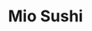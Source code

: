 ---
layout: place
title: Mio Sushi
permalink: /oregon/portland/mio-sushi.html
stateAbbr: OR
stateName: Oregon
cityName: Portland
seo:
  type: restaurant
  links: null
place_id: ChIJ8aQ3FHanlVQRYdhi2Hj0uLg
photos:
  - name: >-
      places/ChIJ8aQ3FHanlVQRYdhi2Hj0uLg/photos/AeeoHcKtEIsvaRPH4wZnryZIKGRiDYwv-nhtl-NkHmQ8vrGo3CM9GENyYA74Nz0nvq-xGfzWZ83Mu4u7WvBtm-WWw_w0MWiqFKdZFwsKOyvJrIoe-PY-dB-36rdZizfZXawGE-O_DRSpJ7nHX_6h1M__6AEml9ERtuRi84xVg4gtY9wh3OT-xbIcf0TWsu0pDLwx5bwxSxmJH0c65-VybfnEQTI9DbwXSOVEpkBh1vQmhKLmeEJ76AnLtBHw6mtLBVcNOb0nMwVvUVGJf9XvI2hzI0lZninZSZvGYOCvjsdpHHXdsa0zZ9pSJXleNIu7npMyCqOGdxAwjFhjCIKMArVgecS7x-5EwULQiM00d6c7aMTAIXxsEAcemlT94wOXcyrOUZ0kUqsWzeaPYZbDRImWczGHWwQTMdm795EHcW-Vfsca0eLi
    widthPx: 4032
    heightPx: 3024
    authorAttributions:
      - displayName: Jin Mario Arai
        uri: https://maps.google.com/maps/contrib/107539964904230263446
        photoUri: >-
          https://lh3.googleusercontent.com/a-/ALV-UjW0-DQuTNTxSc19L4rUh-t5mhYsNB-hcEXI_-Pt81H9HsHmo9paxA=s100-p-k-no-mo
    flagContentUri: >-
      https://www.google.com/local/imagery/report/?cb_client=maps_api_places.places_api&image_key=!1e10!2sCIHM0ogKEICAgIDage-6igE&hl=en-US
    googleMapsUri: >-
      https://www.google.com/maps/place//data=!3m4!1e2!3m2!1sCIHM0ogKEICAgIDage-6igE!2e10!4m2!3m1!1s0x5495a7761437a4f1:0xb8b8f478d862d861
  - name: >-
      places/ChIJ8aQ3FHanlVQRYdhi2Hj0uLg/photos/AeeoHcIY8LDzCnOGa1eIc0T0wcjBl8ASEfYWYF86n3ERtON3v2HAFNs6C1lJw4JsNk6ijkIZ4oCMp_8R7cV5qIP1lwLlwpkLbtEZ4VHSC-3pdkBuCoHRaECiIrBY0QYHFRdhXywADJv_hMSgpRegZNcLm4R1QE2Il9mTKot15vCT5p9oVN_gGHvoNfwS7ZkCELGspJ0gGaqJmoY2nQhsxmLhpVjdlxfm69P96Osp6sTtA5WcJ_DBzWxqeBmo2SXslp8Xr2I0WoOTbvBbkf849x_gNbKxIVR7h2V5nen54cFCG61oAxjE5iPh6EfQmpJQxsVwogU8VdSxdIIxVEaaKUhhbu4woC1oqJDpTvB08an34PEfQicJ6SrosbrxVHo0NGL1NcebBkIiL4FNzhdpEUN99jh8FJpdfErh-rcdAcsPkrQ55Q
    widthPx: 4032
    heightPx: 3024
    authorAttributions:
      - displayName: Sean-Tyler Curell
        uri: https://maps.google.com/maps/contrib/117758138335300700283
        photoUri: >-
          https://lh3.googleusercontent.com/a/ACg8ocLsCkg-f1L--I3urioZI1BJFbk1JURmpT6e3WySKakn_Nkw2w=s100-p-k-no-mo
    flagContentUri: >-
      https://www.google.com/local/imagery/report/?cb_client=maps_api_places.places_api&image_key=!1e10!2sCIHM0ogKEICAgICvm9ijGw&hl=en-US
    googleMapsUri: >-
      https://www.google.com/maps/place//data=!3m4!1e2!3m2!1sCIHM0ogKEICAgICvm9ijGw!2e10!4m2!3m1!1s0x5495a7761437a4f1:0xb8b8f478d862d861
  - name: >-
      places/ChIJ8aQ3FHanlVQRYdhi2Hj0uLg/photos/AeeoHcJ7w-w6UVOU_q61pBav18fn_xPX_rA8jUUV1gLkHG5rCz5IG9nJV3fjOk5zfGGvIpKvY6-7scRblFVm15OSqF_m1yKK9h04cpjj0C2xmSfREvy99eKEglxIItDLbrUWAFfj3b__KUoGgNKtebVErJOvH7brrpvbhtJOL5fIlOwBIBhl79T-pO7tM1s22JOmKUDCkwzL1CGKqtn-e70wv2F-w8AI7w3GZDZq05MktKwHsENT3QjwbSy8f_824OVVyID4Zhs1OOyzpwi_2v-d2ufLJIBC9ZwrQH_VrJ5o6PVpq5qY9ZSrGDlg9TZOcShn87WuNndWS-rZc5lzWBpvN9WfmPSOkHH91MfVwlMau_S3MmaSlQ0tD7r-BiBzDKrq3HRK8qkc7FD8vvGs89hfy5kFwFMY9ugdYyFyKD-50RPrMg
    widthPx: 3024
    heightPx: 4032
    authorAttributions:
      - displayName: Jamie Arnau
        uri: https://maps.google.com/maps/contrib/107161024602851059268
        photoUri: >-
          https://lh3.googleusercontent.com/a/ACg8ocJte_4BHnBm6wscwNpINO0rC9LjrzgQ7tJb6ZPSCMAM_CjABWs=s100-p-k-no-mo
    flagContentUri: >-
      https://www.google.com/local/imagery/report/?cb_client=maps_api_places.places_api&image_key=!1e10!2sCIHM0ogKEICAgID-tZiNQA&hl=en-US
    googleMapsUri: >-
      https://www.google.com/maps/place//data=!3m4!1e2!3m2!1sCIHM0ogKEICAgID-tZiNQA!2e10!4m2!3m1!1s0x5495a7761437a4f1:0xb8b8f478d862d861
  - name: >-
      places/ChIJ8aQ3FHanlVQRYdhi2Hj0uLg/photos/AeeoHcJ3TpzjhtWtWzy2EDCTpjDxKzj3KRCQxqjyStx5xs3agaBVpTVRLmMLTTWiaIIPVBWTqcKQWEO_BFUqYLm_8PAswgnn7t9-IQ1_o_Crhg2brRkRuHyMeY5_xjGFLhl5Uv7K2u_UoyXN2GW83yNZbX351Avq77GbF1g1dv0MpcRRu3TboxxMIUB2AsI9xfH5jNTr9ZqfwRXoZ2V_OTr2pL6IJXiD6y9NEwdCzMWxkSX3WLrvWKUVh_7FJFs9xlzWMPeZsCxW3JKcJCIyUAvF_Svil1XDugykllQxZ9NBlwl2ZRqnFLtdfgmJP0AfqP2SeBFobDN86BIgLJ--kXDOdfBg10KgT0Qt5leWUzEVPva3kx_D2bUfHxq6Ib1mEZBrTRDqDkcoRQ3BQbURw4yJpNpyfJ8Y4ElL81YJ8sYTPbfdX4iG
    widthPx: 4032
    heightPx: 3024
    authorAttributions:
      - displayName: Sergio Madriz
        uri: https://maps.google.com/maps/contrib/112240505212999193406
        photoUri: >-
          https://lh3.googleusercontent.com/a-/ALV-UjU5tB3W68pYiNFtPhhZXO6Alr-b4duDeNF8yzD83J9iQGViENJf=s100-p-k-no-mo
    flagContentUri: >-
      https://www.google.com/local/imagery/report/?cb_client=maps_api_places.places_api&image_key=!1e10!2sCIHM0ogKEICAgIDOjNz_ugE&hl=en-US
    googleMapsUri: >-
      https://www.google.com/maps/place//data=!3m4!1e2!3m2!1sCIHM0ogKEICAgIDOjNz_ugE!2e10!4m2!3m1!1s0x5495a7761437a4f1:0xb8b8f478d862d861
  - name: >-
      places/ChIJ8aQ3FHanlVQRYdhi2Hj0uLg/photos/AeeoHcI_k_tdbeeyPq3QRrVnUbDf8OeyBqvUppCNu7VyyzOki7_Hr-52uhZamz2j58_dBN4dlGWHsiJ2RC63uTopNAPsXZ2T4kD2JKexTN0rifzAzMvos8yXTIc3pT92VI0t2bR5KFJUe63BeNALACoU6Rg7o-Vw5kAt3cJ4OTJWI-aeS4A99yfQUv7YMAhHKDJM3jFNBxPOXIMi03Vdb4e6nHwi2ZhzknPY0Ety0-sIsx_Ld6VHUl3z2cz_zMZXvUZZKg6f-FTjMw4f77ky_KAO6zlQXDpAgc1vowSzgexypGDMJJGl7b1gDOReSzYKmE1A7pJTQzfPI1rqnu0qAETHYsM9OMCn1j8tUNZMkWhf412kt5IOsmHSv06cI4q9-c8wSsx5dSehgsLo4qEHbD3rNHECb-0kWZc8DKfgWsrlf5U
    widthPx: 4032
    heightPx: 3024
    authorAttributions:
      - displayName: APF Mike
        uri: https://maps.google.com/maps/contrib/105320589095733667526
        photoUri: >-
          https://lh3.googleusercontent.com/a-/ALV-UjUFcF0qLzDwW7hTjKlLeekGolkCDrZBQKDO61h4yUVXsw4pXqiQVA=s100-p-k-no-mo
    flagContentUri: >-
      https://www.google.com/local/imagery/report/?cb_client=maps_api_places.places_api&image_key=!1e10!2sCIHM0ogKEICAgMCoibHdEg&hl=en-US
    googleMapsUri: >-
      https://www.google.com/maps/place//data=!3m4!1e2!3m2!1sCIHM0ogKEICAgMCoibHdEg!2e10!4m2!3m1!1s0x5495a7761437a4f1:0xb8b8f478d862d861
  - name: >-
      places/ChIJ8aQ3FHanlVQRYdhi2Hj0uLg/photos/AeeoHcIic2nyGyD9RfJ_UgCRf7Kf9ADoPGBlpxF5TcjGK3sql73zGOwOoys7DmhGoI-92zlsRNbi4GiY6rr_Rw253Z5DG6WVX9QDnWvnZKLRh6T3o6GUrNmnAkJdGI3cnalFIrJ56JIf6mnYhM1RlmGMY8x6CHSpZRHjLvx0lt7_yXIvoKOLkvkfQhqkFkP2rgD4Elpuyghc4x9s3ncaRHniAirjzfnWjctCIC4vIQytyblahmsphdwBRT4QkfBppy4pbWvIjzMF9jOVzoBLjBfuwv6Mqub5VPBONmwFuHXQ4T0kp4UjB1CwOlfCDQzQo1gckTtuJi0Xx3nNRp-EGzaevnElmZ0-Qvcv6CMM-kPQXaGlKvtmOBZ2Yv00_b5WmPgHqsQYCOz70aiN9Ow0nfVnvBqVHt1aqcmSGXB1hwE2EcrjxSEd
    widthPx: 4608
    heightPx: 2592
    authorAttributions:
      - displayName: Jim Au
        uri: https://maps.google.com/maps/contrib/109931171030827740006
        photoUri: >-
          https://lh3.googleusercontent.com/a-/ALV-UjUhEwHgSE1cKhuyDJffs1pNJ_6eSdkvKp5_5_OpoydMJpp36ac=s100-p-k-no-mo
    flagContentUri: >-
      https://www.google.com/local/imagery/report/?cb_client=maps_api_places.places_api&image_key=!1e10!2sCIHM0ogKEICAgICpu8v9xwE&hl=en-US
    googleMapsUri: >-
      https://www.google.com/maps/place//data=!3m4!1e2!3m2!1sCIHM0ogKEICAgICpu8v9xwE!2e10!4m2!3m1!1s0x5495a7761437a4f1:0xb8b8f478d862d861
  - name: >-
      places/ChIJ8aQ3FHanlVQRYdhi2Hj0uLg/photos/AeeoHcIV02Dh-nTRCvlZx2b76b30DAyBdzoZoVSAAWKZoO_qxxpyEuZpb3NBbbztYFyTldWYepHl1VhGi4RYxH6EOJKT6oJcuSFpL1GtTJNsFjZjLuZs1gUOd3ar20ofmVxZbiez5oX0czqPCzxwHS-KZeT5Wqbdc4u2PXE5cthY0S75lnu1mNzGyl1y8K5WfUIO3BCN1kxcDC-otFQ5P2yXqQUdkiXZaZfwPgI6vo3m3fjdWP6oaP73ezrYDRE0AurNnNjJE1t4iuctA9G31hDpPN57RfX6R9Cku9RiXI32chHeme_flEugxK6rXuh7ZfiAaTwzocX2X84aLLLy6zNbOnArIEqv2KZvy-aQZ-HKvJSkBujxjcoymvJh9oNT0apMhlYjsNCEhl4olNV1mxbuNg9D8Nc3ARldtk-Pcb0GdmNv7Y2g
    widthPx: 3024
    heightPx: 4032
    authorAttributions:
      - displayName: Masterkael
        uri: https://maps.google.com/maps/contrib/100860546105429028781
        photoUri: >-
          https://lh3.googleusercontent.com/a-/ALV-UjVTdkR9f4O3A0-p-3pBef405yWC4ObNX5R7Oqj3YTfnczxVKgIv=s100-p-k-no-mo
    flagContentUri: >-
      https://www.google.com/local/imagery/report/?cb_client=maps_api_places.places_api&image_key=!1e10!2sCIHM0ogKEICAgICcvMHV3AE&hl=en-US
    googleMapsUri: >-
      https://www.google.com/maps/place//data=!3m4!1e2!3m2!1sCIHM0ogKEICAgICcvMHV3AE!2e10!4m2!3m1!1s0x5495a7761437a4f1:0xb8b8f478d862d861
  - name: >-
      places/ChIJ8aQ3FHanlVQRYdhi2Hj0uLg/photos/AeeoHcJFTLAREikTdj4BiMxkVRVrCllaO3Lw_b1Qqv-twfwc-Sl9dESvTc0pQB8EyeN0HXETHlkX4Qo2X1HLUE9mwqw8gtMGeoeuIg0eypqnyIB-LHrQ5qCixvihkr4ndPCQ2eKQvAFov5wGE6_P_TmFFtyY2U0I4s-Adby9WFys40pGDm9gUT9ltTrNbMmDJMWBvyBfNu-M7_27f447pKT2GCt_2kV7v0C07X4yRtBSz0Cfp3UQ-jsLWuTsB97CmOII8YpuJmX1j0GS7B45Z76G7epykb_ta6zMkD14uRlaLmKLLbiBBBLb08B5eHzn8JZLM8Q7dNvK3eF4uyIYB7_KJha0fwyvaF5iesqyIy0MM4SB2BMGcwEI3ZVjYtRpO7eqE-frtA2CfxqF1GhmCloElGVkoPkbD7n7bKHtKMWkvN2oaw
    widthPx: 3024
    heightPx: 4032
    authorAttributions:
      - displayName: Faru rámú
        uri: https://maps.google.com/maps/contrib/108701743829700875144
        photoUri: >-
          https://lh3.googleusercontent.com/a-/ALV-UjUrvd_R3SGsWUzYLxL403C1_hg01pv7hLrdvSmBHDkpNYnMM4VpHw=s100-p-k-no-mo
    flagContentUri: >-
      https://www.google.com/local/imagery/report/?cb_client=maps_api_places.places_api&image_key=!1e10!2sCIHM0ogKEICAgID999LyNw&hl=en-US
    googleMapsUri: >-
      https://www.google.com/maps/place//data=!3m4!1e2!3m2!1sCIHM0ogKEICAgID999LyNw!2e10!4m2!3m1!1s0x5495a7761437a4f1:0xb8b8f478d862d861
  - name: >-
      places/ChIJ8aQ3FHanlVQRYdhi2Hj0uLg/photos/AeeoHcJML2ptBRFB3iK4A2CzxDl7RT2nSrwyAQbJBO-eVsmmCVUKkmhdRujG5xxDK1xLGySHUrBIMvzIeI7SKHob8FS_NX6DuwXszECr-J82GBE3JRzfQydXHKm_fZx5AWsXIB5YkEHxYeuNCY7BT9GFtMUwXIR6fNBPfCWsSiUvG375oEsTLTGdvBS4JziNtR0jsw5wlu6QAjkXSJNGGYnvv6Mmjpwm1KW0TQL2QiL_oYO0Zo0HW5riIend0C8N-4VImgf3siK_cwvcSg2iwFkKZUHjNAbMhryYaZjI3oniO8FELEFHbQkIY0p5Y0F-vG7LgS_luavQKX3PwBfqlA_JdGSHBBPASj5Nynu4zcfLbBCTzk9WbKONdz5DY5srJ0UKnp6jZXn5bfRMlJ52jTWuy5JoF71Ffzye_QbllDLm64I
    widthPx: 2700
    heightPx: 4800
    authorAttributions:
      - displayName: Jennifer Ponce
        uri: https://maps.google.com/maps/contrib/118287249599538445284
        photoUri: >-
          https://lh3.googleusercontent.com/a-/ALV-UjWw7BlKBTxyEU0jzVCX7bJuVQV4SfJCEETqtt5yr0jXYlnpklbQmw=s100-p-k-no-mo
    flagContentUri: >-
      https://www.google.com/local/imagery/report/?cb_client=maps_api_places.places_api&image_key=!1e10!2sCIHM0ogKEICAgICkyL_Ffg&hl=en-US
    googleMapsUri: >-
      https://www.google.com/maps/place//data=!3m4!1e2!3m2!1sCIHM0ogKEICAgICkyL_Ffg!2e10!4m2!3m1!1s0x5495a7761437a4f1:0xb8b8f478d862d861
  - name: >-
      places/ChIJ8aQ3FHanlVQRYdhi2Hj0uLg/photos/AeeoHcJ8jH82p7cw_jOzAxmxrwFO8hASzK4PbBCI4iT6bi0fqyCQmQ0EPLYtSncxrl-fUnhUmjrwmTzLHcQVl5SAv8PSGT3yXfqa88yIdIkCySUpnBiMTf6PpYS8JWtfsgQ4K3SbJ_LyUngsM3tud00_iXacHrsU_-AkaAgXel3xfmRBwOoGU5oct8_5hsDa8Q7fLFXBg7jlhSb6PxFT2h8LF2N7qEn1ZBhwZGGETOQK9iaktcXcEZvo1Br1fddMrVrUbhAW9RIymr2Fid8PGnevERWij81Q6iclV9u0BqYAo_uIe2KPnQHl68bMp-Akx9-sOavWctp29gC3Y-SvBg_1R9nGBit5xp38kXXtssA_S5phEZ7P5ZVppr7y5QMFqXqR-foc2Pjk4Th3pXgU51iJMz-SLLDZVpjc92n5JtSnMQnUN1b9
    widthPx: 3024
    heightPx: 4032
    authorAttributions:
      - displayName: Masterkael
        uri: https://maps.google.com/maps/contrib/100860546105429028781
        photoUri: >-
          https://lh3.googleusercontent.com/a-/ALV-UjVTdkR9f4O3A0-p-3pBef405yWC4ObNX5R7Oqj3YTfnczxVKgIv=s100-p-k-no-mo
    flagContentUri: >-
      https://www.google.com/local/imagery/report/?cb_client=maps_api_places.places_api&image_key=!1e10!2sCIHM0ogKEICAgICcvMHVnAE&hl=en-US
    googleMapsUri: >-
      https://www.google.com/maps/place//data=!3m4!1e2!3m2!1sCIHM0ogKEICAgICcvMHVnAE!2e10!4m2!3m1!1s0x5495a7761437a4f1:0xb8b8f478d862d861
address: 2735 N Killingsworth St, Portland, OR 97217, USA
street: 2735 N Killingsworth St
city: Portland
state: OR
zip: '97217'
country: USA
neighborhood: Overlook
latitude: '45.562958'
longitude: '-122.695378'
accessibility_options:
  wheelchairAccessibleParking: true
  wheelchairAccessibleEntrance: true
  wheelchairAccessibleRestroom: true
  wheelchairAccessibleSeating: true
business_status: OPERATIONAL
name: Mio Sushi
google_maps_links:
  directionsUri: >-
    https://www.google.com/maps/dir//''/data=!4m7!4m6!1m1!4e2!1m2!1m1!1s0x5495a7761437a4f1:0xb8b8f478d862d861!3e0
  placeUri: https://maps.google.com/?cid=13310657498557110369
  writeAReviewUri: >-
    https://www.google.com/maps/place//data=!4m3!3m2!1s0x5495a7761437a4f1:0xb8b8f478d862d861!12e1
  reviewsUri: >-
    https://www.google.com/maps/place//data=!4m4!3m3!1s0x5495a7761437a4f1:0xb8b8f478d862d861!9m1!1b1
  photosUri: >-
    https://www.google.com/maps/place//data=!4m3!3m2!1s0x5495a7761437a4f1:0xb8b8f478d862d861!10e5
primary_type: Sushi Restaurant
opening_hours:
  regular: null
  current: null
secondary_opening_hours:
  regular:
    weekdayDescriptions: null
    type: null
  current:
    weekdayDescriptions: null
    type: null
phone: null
price_level: null
price_range: null
rating: null
rating_count: 0
website: null
description: >-
  Explore Mio Sushi in Portland, OR$$$Mio Sushi in Portland, OR, stands out as a
  welcoming sushi restaurant offering a laid-back vibe with options for
  vegetarians and enticing happy hour deals. This spot emphasizes accessibility,
  making it easy for everyone to enjoy its fresh selections of rolls and dishes
  in a comfortable setting. Patrons can savor the creative twists on traditional
  Japanese cuisine, including flavorful vegetarian alternatives that cater to
  diverse tastes. With its neighborhood location, Mio Sushi provides a
  convenient choice for those seeking quality sushi restaurants nearby, blending
  casual dining with thoughtful menu variety to enhance every visit.
generative_summary: >-
  Explore Mio Sushi in Portland, OR$$$Mio Sushi in Portland, OR, stands out as a
  welcoming sushi restaurant offering a laid-back vibe with options for
  vegetarians and enticing happy hour deals. This spot emphasizes accessibility,
  making it easy for everyone to enjoy its fresh selections of rolls and dishes
  in a comfortable setting. Patrons can savor the creative twists on traditional
  Japanese cuisine, including flavorful vegetarian alternatives that cater to
  diverse tastes. With its neighborhood location, Mio Sushi provides a
  convenient choice for those seeking quality sushi restaurants nearby, blending
  casual dining with thoughtful menu variety to enhance every visit.
generative_disclosure: Summarized by AI using the Grok-3-Mini model.
reviews: null
review_summary: >-
  Summary of Visitor Feedback$$$Folks who stop by Mio Sushi often highlight the
  fresh flavors and solid variety in the menu, making it a go-to for anyone
  craving reliable sushi options. Many appreciate the approachable atmosphere
  and helpful service that keep things relaxed and enjoyable, especially during
  busy times. While some note that waits can happen on peak nights, the overall
  experience tends to leave people satisfied with the value and taste. It's
  frequently mentioned as a solid pick for groups or solo diners looking for
  straightforward Japanese-inspired meals, helping it maintain a positive
  reputation among local sushi enthusiasts. Overall, the feedback paints a
  picture of a dependable spot that delivers on fresh ingredients and a
  welcoming feel without overcomplicating things.
review_disclosure: Summarized by AI using the Grok-3-Mini model.
parking_options: null
payment_options: null
allow_dogs: null
curbside_pickup: null
delivery: null
dine_in: null
good_for_children: null
good_for_groups: null
good_for_sports: null
live_music: null
menu_for_children: null
outdoor_seating: null
reservable: null
restroom: null
serves_beer: null
serves_breakfast: null
serves_brunch: null
serves_cocktails: null
serves_coffee: null
serves_dinner: null
serves_dessert: null
serves_lunch: null
serves_vegetarian_food: null
serves_wine: null
takeout: null
update_category: pro
places_description: null

---